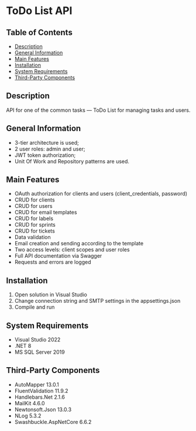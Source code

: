 # ToDo List API

## Table of Contents

- [Description](#description)
- [General Information](#general-information)
- [Main Features](#main-features)
- [Installation](#installation)
- [System Requirements](#system-requirements)
- [Third-Party Components](#third-party-components)

## Description

API for one of the common tasks — ToDo List for managing tasks and users.

## General Information

- 3-tier architecture is used;
- 2 user roles: admin and user;
- JWT token authorization;
- Unit Of Work and Repository patterns are used.

## Main Features

- OAuth authorization for clients and users (client_credentials, password)
- CRUD for clients
- CRUD for users 
- CRUD for email templates
- CRUD for labels
- CRUD for sprints
- CRUD for tickets
- Data validation 
- Email creation and sending according to the template 
- Two access levels: client scopes and user roles
- Full API documentation via Swagger
- Requests and errors are logged

## Installation

1. Open solution in Visual Studio
2. Change connection string and SMTP settings in the appsettings.json
3. Compile and run

## System Requirements

- Visual Studio 2022
- .NET 8
- MS SQL Server 2019 

## Third-Party Components

- AutoMapper 13.0.1
- FluentValidation 11.9.2
- Handlebars.Net 2.1.6
- MailKit 4.6.0
- Newtonsoft.Json 13.0.3
- NLog 5.3.2
- Swashbuckle.AspNetCore 6.6.2